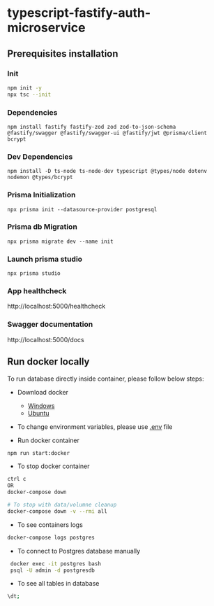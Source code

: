 # typescript-fastify-auth-microservice

## Prerequisites installation

### Init

```bash
npm init -y
npx tsc --init
```

### Dependencies

```
npm install fastify fastify-zod zod zod-to-json-schema @fastify/swagger @fastify/swagger-ui @fastify/jwt @prisma/client bcrypt
```

### Dev Dependencies

```
npm install -D ts-node ts-node-dev typescript @types/node dotenv nodemon @types/bcrypt
```

### Prisma Initialization

```
npx prisma init --datasource-provider postgresql
```

### Prisma db Migration

```
npx prisma migrate dev --name init
```

### Launch prisma studio

```
npx prisma studio
```

### App healthcheck

http://localhost:5000/healthcheck

### Swagger documentation

http://localhost:5000/docs

## Run docker locally

To run database directly inside container, please follow below steps:

- Download docker

  - [Windows](https://docs.docker.com/desktop/install/windows-install/)
  - [Ubuntu](https://docs.docker.com/engine/install/ubuntu/#install-using-the-repository)

- To change environment variables, please use [.env](.env.example) file

- Run docker container

```bash
npm run start:docker
```

- To stop docker container

```bash
ctrl c
OR
docker-compose down

# To stop with data/volumne cleanup
docker-compose down -v --rmi all
```

- To see containers logs

```bash
docker-compose logs postgres
```

- To connect to Postgres database manually

```bash
 docker exec -it postgres bash
 psql -U admin -d postgresdb
```

- To see all tables in database

```bash
\dt;
```
